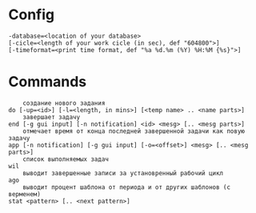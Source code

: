 # Config

	-database=<location of your database>
	[-cicle=<length of your work cicle (in sec), def "604800">]
	[-timeformat=<print time format, def "%a %d.%m (%Y) %H:%M {%s}">]

# Commands

		создание нового задания
	do [-up=<id>] [-l=<length, in mins>] [<temp name> .. <name parts>]
		завершает задачу
	end [-g gui input] [-n notification] <id> <mesg> [.. <mesg parts>]
		отмечает время от конца последней завершенной задачи как повую задачу
	app [-n notification] [-g gui input] [-o=<offset>] <mesg> [.. <mesg parts>]
		список выполняемых задач
	wil
		выводит завершенные записи за установренный рабочий цикл
	ago
		выводит процент шаблона от периода и от других шаблонов (с верменем)
	stat <pattern> [.. <next pattern>]

